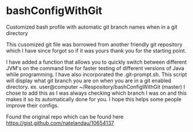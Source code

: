 # bashConfigWithGit
Customized bash profile with automatic git branch names when in a git directory

This cusomized git file was borrowed from another friendly git repository which I have since forgot so if it was yours thank you for the starting point.

I have added a function that allows you to quickly switch between different JVM's on the command line for faster testing of different versions of Java while programming. I have also incorporated the .git-prompt.sh. This script will display what git branch you are on when you are in a git enabled directory.
  ex. user@computer ~/Respository/bashConfigWithGit (master)
I chose to add this as I was always checking which branch I was on and this makes it so its automatically done for you. I hope this helps some people improve their configs.

Found the original repo which can be found here https://gist.github.com/natelandau/10654137
